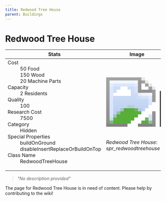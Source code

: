 ```yaml
---
title: Redwood Tree House
parent: Buildings
---
```

# Redwood Tree House

[//]: # (Pre-generated content)
<table><thead><tr><th>Stats</th><th>Image</th></tr></thead><tbody><tr><td><dl><dt>Cost</dt><dd>50 Food<br>150 Wood<br>20 Machine Parts</dd><dt>Capacity</dt><dd>2 Residents</dd><dt>Quality</dt><dd>100</dd><dt>Research Cost</dt><dd>7500</dd><dt>Category</dt><dd>Hidden</dd><dt>Special Properties</dt><dd>buildOnGround<br>disableInsertReplaceOrBuildOnTop</dd><dt>Class Name</dt><dd>RedwoodTreeHouse</dd></dl></td><td><style>.building-image {width: 200px;height: 200px;overflow: hidden;position: relative;}.building-image img {image-rendering: pixelated;object-fit: none;transform: scale(10);transform-origin: left top;position: absolute;left: 0;top: 0;}</style><div class="building-image"><img style="object-position: -869px -897px;" src="https://tfe2-wiki.github.io/assets/sprites.png" alt="Redwood Tree House Back"><img style="object-position: -847px -897px;" src="https://tfe2-wiki.github.io/assets/sprites.png" alt="Redwood Tree House"></div><i>Redwood Tree House: spr_redwoodtreehouse</i></td></tr></tbody></table><blockquote><i>"No description provided"</i></blockquote>

The page for Redwood Tree House is in need of content. Please help by contributing to the wiki!
